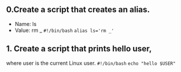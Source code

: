 ## 0.Create a script that creates an alias.

- Name: ls
- Value: rm _
  `#!/bin/bash`
  `alias ls='rm _'`

## 1. Create a script that prints hello user,

where user is the current Linux user.
`#!/bin/bash`
`echo "hello $USER" `
